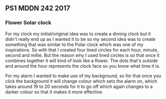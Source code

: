 ## PS1 MDDN 242 2017

### Flower Solar clock

For my clock my initial/original idea was to create a diming clock but it didn't really end up as I wanted it to be so my second idea was to create something that was similar to the Polar clock which was one of my inspirations. So with that I created four lined circles for each hour, minute, second and millie. But the reason why I used lined circles is so that once it combines together it will kind of look like a flower. The dots that's outside and around the hour represents the clock face so you know what time it is. 

For my alarm I wanted to make use of my background, so for that once you click the background it will change colour which sets the alarm on, which takes around 19 to 20 seconds for it to go off which again changes to a darker colour so that it makes it more effective. 

